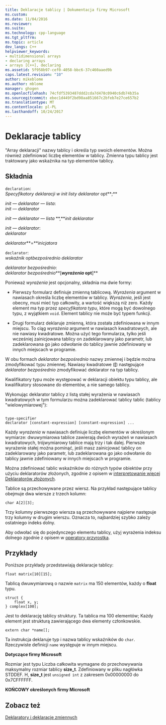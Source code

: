 ```yaml
---
title: Deklaracje tablicy | Dokumentacja firmy Microsoft
ms.custom: 
ms.date: 11/04/2016
ms.reviewer: 
ms.suite: 
ms.technology: cpp-language
ms.tgt_pltfrm: 
ms.topic: article
dev_langs: C++
helpviewer_keywords:
- multidimensional arrays
- declaring arrays
- arrays [C++], declaring
ms.assetid: 5f958b97-cef0-4058-bbc6-37c460aaed9b
caps.latest.revision: "10"
author: mikeblome
ms.author: mblome
manager: ghogen
ms.openlocfilehash: 74cfdf5393487ddd2cda7d478c0940c6db74b35a
ms.sourcegitcommit: ebec1d449f2bd98aa851667c2bfeb7e27ce657b2
ms.translationtype: MT
ms.contentlocale: pl-PL
ms.lasthandoff: 10/24/2017
---
```

# <a name="array-declarations"></a>Deklaracje tablicy
"Array deklaracji" nazwy tablicy i określa typ swoich elementów. Można również zdefiniować liczbę elementów w tablicy. Zmienna typu tablicy jest traktowany jako wskaźnika na typ elementów tablicy.  
  
## <a name="syntax"></a>Składnia  
 `declaration`:  
 *Specyfikatory deklaracji w init listy deklarator* opt**;**  
  
 *init — deklarator — lista*:  
 *init — deklarator*  
  
 *init — deklarator — lista* **,***init deklarator*   
  
 *init — deklarator*:  
 *deklarator*  
  
 *deklarator***=***inicjatora*   
  
 `declarator`:  
 *wskaźnik* opt*bezpośrednio deklarator*  
  
 *deklarator bezpośrednio*:  
 *deklarator bezpośrednio***[***wyrażenia* opt**]**   
  
 Ponieważ *wyrażenia* jest opcjonalny, składnia ma dwie formy:  
  
-   Pierwszy formularz definiuje zmienną tablicową. *Wyrażenia* argument w nawiasach określa liczbę elementów w tablicy. *Wyrażenia*, jeśli jest obecny, musi mieć typ całkowity, a wartość większą niż zero. Każdy element ma typ przez *specyfikatora typu*, które mogą być dowolnego typu, z wyjątkiem `void`. Element tablicy nie może być typem funkcji.  
  
-   Drugi formularz deklaruje zmienną, która została zdefiniowana w innym miejscu. To ciąg *wyrażenia* argument w nawiasach kwadratowych, ale nie nawiasy kwadratowe. Można użyć tego formularza, tylko jeśli wcześniej zainicjowana tablicy on zadeklarowany jako parametr, lub zadeklarowana go jako odwołanie do tablicy jawnie zdefiniowany w innych miejscach w programie.  
  
 W obu formach *deklarator bezpośrednio* nazwy zmiennej i będzie można zmodyfikować typu zmiennej. Nawiasy kwadratowe (**[**) następujące *deklarator bezpośrednio* zmodyfikować deklarator na typ tablicy.  
  
 Kwalifikatory typu może występować w deklaracji obiektu typu tablicy, ale kwalifikatory stosowane do elementów, a nie samego tablicy.  
  
 Wykonując deklarator tablicy z listą stałej wyrażenia w nawiasach kwadratowych w tym formularzu można zadeklarować tablicy tablic (tablicy "wielowymiarowej"):  
  
```  
  
type-specifier  
declarator [constant-expression] [constant-expression] ...  
```  
  
 Każdy *wyrażenia* w nawiasach definiuje liczbę elementów w określonym wymiarze: dwuwymiarowa tablice zawierają dwóch wyrażeń w nawiasach kwadratowych, trójwymiarowy tablice mają trzy i tak dalej. Pierwsze wyrażenie stałej można pominąć, jeśli masz zainicjować tablicy on zadeklarowany jako parametr, lub zadeklarowana go jako odwołanie do tablicy jawnie zdefiniowany w innych miejscach w programie.  
  
 Można zdefiniować tablic wskaźników do różnych typów obiektów przy użyciu deklaratorów złożonych, zgodnie z opisem w [interpretowanie więcej Deklaratorów złożonych](../c-language/interpreting-more-complex-declarators.md).  
  
 Tablice są przechowywane przez wiersz. Na przykład następujące tablicy obejmuje dwa wiersze z trzech kolumn:  
  
```  
char A[2][3];  
```  
  
 Trzy kolumny pierwszego wiersza są przechowywane najpierw następuje trzy kolumny w drugim wierszu. Oznacza to, najbardziej szybko zależy ostatniego indeks dolny.  
  
 Aby odwołać się do pojedynczego elementu tablicy, użyj wyrażenia indeksu dolnego zgodnie z opisem w [operatory przyrostka](../c-language/postfix-operators.md).  
  
## <a name="examples"></a>Przykłady  
 Poniższe przykłady przedstawiają deklaracje tablicy:  
  
```  
float matrix[10][15];  
```  
  
 Tablicą dwuwymiarową o nazwie `matrix` ma 150 elementów, każdy o **float** typu.  
  
```  
struct {  
    float x, y;  
} complex[100];  
```  
  
 Jest to deklarację tablicy struktury. Ta tablica ma 100 elementów; Każdy element jest strukturą zawierającego dwa elementy członkowskie.  
  
```  
extern char *name[];  
```  
  
 Ta instrukcja deklaruje typ i nazwa tablicy wskaźników do `char`. Rzeczywiste definicji `name` występuje w innym miejscu.  
  
 **Dotyczące firmy Microsoft**  
  
 Rozmiar jest typu Liczba całkowita wymagane do przechowywania maksymalny rozmiar tablicy **size_t**. Zdefiniowany w pliku nagłówka STDDEF. H, **size_t** jest `unsigned int` z zakresem 0x00000000 do 0x7CFFFFFF.  
  
 **KOŃCOWY określonych firmy Microsoft**  
  
## <a name="see-also"></a>Zobacz też  
 [Deklaratory i deklaracje zmiennych](../c-language/declarators-and-variable-declarations.md)